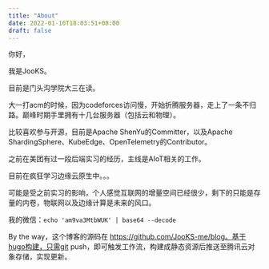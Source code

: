 ```yaml
---
title: "About"
date: 2022-01-16T18:03:51+08:00
draft: false
---
```


你好，

我是JooKS。

目前是门头沟学院大三在读。

大一打acm的时候，因为codeforces访问慢，开始折腾服务器，走上了一条不归路。巅峰时期手里拥有十几台服务器（包括云和物理）。

比较喜欢参与开源，目前是Apache ShenYu的Committer，以及Apache ShardingSphere、KubeEdge、OpenTelemetry的Contributor。

之前在美团有过一段后端实习的经历，主线是AIoT相关的工作。

目前在疯狂学习边缘云原生中。。。

可能是受之前实习的影响，个人感觉互联网的增量空间已经很少，剩下的只能是存量的内卷，物联网以及边缘计算是未来的风口。



我的微信：`echo 'am9va3MtbWUK' | base64 --decode`



 By the way，这个博客的源码在 https://github.com/JooKS-me/blog。基于hugo构建，只需git push，即可触发工作流，构建成静态资源后推送至腾讯云对象存储，实现更新。

